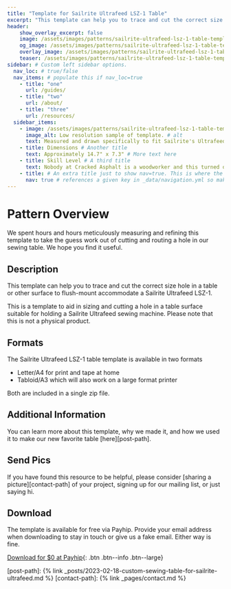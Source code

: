 ```yaml
---
title: "Template for Sailrite Ultrafeed LSZ-1 Table"
excerpt: "This template can help you to trace and cut the correct size hole in a table or other surface to flush-mount accommodate a Sailrite Ultrafeed LSZ-1."
header:
    show_overlay_excerpt: false
    image: /assets/images/patterns/sailrite-ultrafeed-lsz-1-table-template/custom-sewing-table-for-sailrite-ultrafeed-og.png            # Twitter (use 'overlay_image')
    og_image: /assets/images/patterns/sailrite-ultrafeed-lsz-1-table-template/custom-sewing-table-for-sailrite-ultrafeed-og.png
    overlay_image: /assets/images/patterns/sailrite-ultrafeed-lsz-1-table-template/custom-sewing-table-for-sailrite-ultrafeed.png    # Article header at 2048x768
    teaser: /assets/images/patterns/sailrite-ultrafeed-lsz-1-table-template/custom-sewing-table-for-sailrite-ultrafeed-th.png  # Shrink image to 575x216
sidebar: # Custom left sidebar options.
  nav_loc: # true/false
  nav_items: # populate this if nav_loc=true
    - title: "one"
      url: /guides/
    - title: "two"
      url: /about/
    - title: "three"
      url: /resources/
  sidebar_items:
    - image: /assets/images/patterns/sailrite-ultrafeed-lsz-1-table-template/sample.jpg
      image_alt: Low resolution sample of template. # alt
      text: Measured and drawn specifically to fit Sailrite's Ultrafeed LSZ-1. # Some text here
    - title: Dimensions # Another title
      text: Approximately 14.7" x 7.3" # More text here
    - title: Skill Level # A third title
      text: Nobody at Cracked Asphalt is a woodworker and this turned out alright. Take your time and watch your fingers. # more text still
    - title: # An extra title just to show nav=true. This is where the nav bar (if enabled) will go.
      nav: true # references a given key in _data/navigation.yml so make sure they match or leverage sidebar.loc=true/false
---
```


# Pattern Overview

We spent hours and hours meticulously measuring and refining this template to take the guess work out of cutting and routing a hole in our sewing table. We hope you find it useful.

## Description

This template can help you to trace and cut the correct size hole in a table or other surface to flush-mount accommodate a Sailrite Ultrafeed LSZ-1.

This is a template to aid in sizing and cutting a hole in a table surface suitable for holding a Sailrite Ultrafeed sewing machine. Please note that this is not a physical product.

## Formats

The Sailrite Ultrafeed LSZ-1 table template is available in two formats
- Letter/A4 for print and tape at home
- Tabloid/A3 which will also work on a large format printer

Both are included in a single zip file.

## Additional Information

You can learn more about this template, why we made it, and how we used it to make our new favorite table [here][post-path].

## Send Pics

If you have found this resource to be helpful, please consider [sharing a picture][contact-path] of your project, signing up for our mailing list, or just saying hi.

## Download

The template is available for free via Payhip. Provide your email address when downloading to stay in touch or give us a fake email. Either way is fine.

[Download for $0 at Payhip](https://payhip.com/b/ieTMb){: .btn .btn--info .btn--large}

[post-path]: {% link _posts/2023-02-18-custom-sewing-table-for-sailrite-ultrafeed.md %}
[contact-path]: {% link _pages/contact.md %}